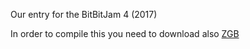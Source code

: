 Our entry for the BitBitJam 4 (2017)

In order to compile this you need to download also [ZGB](https://github.com/Zal0/ZGB)




